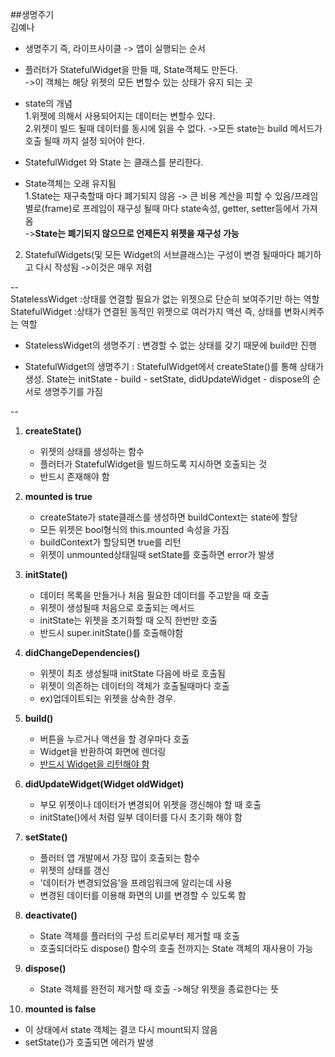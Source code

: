 ##생명주기  
 김예나  

+ 생명주기 즉, 라이프사이클 -> 앱이 실행되는 순서

+ 플러터가 StatefulWidget을 만들 때, State객체도 만든다.  
->이 객체는 해당 위젯의 모든 변할수 있는 상태가  유지 되는 곳  
+ state의 개념  
1.위젯에 의해서 사용되어지는 데이터는 변할수 있다.  
2.위젯이 빌드 될때 데이터를 동시에 읽을 수 없다. ->모든 state는 build 메서드가 호출 될때 까지 설정 되어야 한다.  
+ StatefulWidget 와 State 는 클래스를 분리한다.   
 - State객체는 오래 유지됨  
    1.State는 재구축할때 마다 폐기되지 않음 -> 큰 비용 계산을 피할 수 있음/프레임별로(frame)로 프레임이 재구성 될때 마다 state속성, getter, setter등에서 가져옴  
->**State는 폐기되지 않으므로 언제든지 위젯을 재구성 가능**  
 2. StatefulWidgets(및 모든 Widget의 서브클래스)는 구성이 변경 될때마다 폐기하고 다시 작성됨 
 ->이것은 매우 저렴  

--  
StatelessWidget :상태를 연결할 필요가 없는 위젯으로 단순히 보여주기만 하는 역할  
StatefulWidget :상태가 연결된 동적인 위젯으로 여러가지 액션 즉, 상태를 변화시켜주는 역할  

- StatelessWidget의 생명주기 : 변경할 수 없는 상태를 갖기 때문에 build만 진행    

- StatefulWidget의 생명주기 : StatefulWidget에서 createState()를 통해 상태가 생성. State는 initState - build - setState, didUpdateWidget - dispose의 순서로 생명주기를 가짐     


--  
1. **createState()**
   * 위젯의 상태를 생성하는 함수
   * 플러터가 StatefulWidget을 빌드하도록 지시하면 호출되는 것 
   * 반드시 존재해야 함   

2. **mounted is true**  
   * createState가 state클래스를 생성하면 buildContext는 state에 할당  
   * 모든 위젯은 bool형식의 this.mounted 속성을 가짐  
   * buildContext가 할당되면 true를 리턴  
    * 위젯이 unmounted상태일때 setState를 호출하면 error가 발생  
 
3. **initState()**
	
	* 데이터 목록을 만들거나 처음 필요한 데이터를 주고받을 때 호출 
   * 위젯이 생성될때 처음으로 호출되는 메서드
   * initState는 위젯을 초기화할 때 오직 한번만 호출
   * 반드시 super.initState()를 호출해야함 
4. **didChangeDependencies()**  
    
	* 위젯이 최초 생성될때 initState 다음에 바로 호출됨
   * 위젯이 의존하는 데이터의 객체가 호출될때마다 호출   
   * ex)업데이트되는 위젯을 상속한 경우.
5. **build()**
	
	* 버튼을 누르거나 액션을 할 경우마다 호출
   * Widget을 반환하여 화면에 렌더링  
   * <u>반드시 Widget을 리턴해야 함</u> 
6. **didUpdateWidget(Widget oldWidget)**
   
   * 부모 위젯이나 데이터가 변경되어 위젯을 갱신해야 할 때 호출
   * initState()에서 처럼 일부 데이터를 다시 초기화 해야 함
   
7. **setState()**

   * 플러터 앱 개발에서 가장 많이 호출되는 함수
	* 위젯의 상태를 갱신
	* '데이터가 변경되었음’을 프레임워크에 알리는데 사용
   * 변경된 데이터를 이용해 화면의 UI를 변경할 수 있도록 함 

8. **deactivate()**
   
   * State 객체를 플러터의 구성 트리로부터 제거할 때 호출
   * 호출되더라도 dispose() 함수의 호출 전까지는 State 객체의 재사용이 가능     

9. **dispose()**

   *  State 객체를 완전히 제거할 때 호출 ->해당 위젯을 종료한다는 뜻

10. **mounted is false**
   * 이 상태에서 state 객체는 결코 다시 mount되지 않음
   * setState()가 호출되면 에러가 발생 